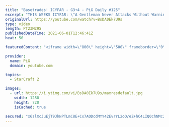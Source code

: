 ```yaml
---
title: "Basetrades! ICYFAR - G3+4 - PiG Daily #125"
excerpt: "THIS WEEKS ICYFAR: \"A Gentleman Never Attacks Without Warning - You must send at least a single unit in front of your army and complete a dance animation, within your opponents sight range, before beginning any assault\" - Send submissions to eonblu95@gmail.com as attachment AND only ICYFAR as title!"
originalUrl: https://youtube.com/watch?v=BsDA0Ek7U9s
type: video
length: PT23M29S
publishedDateTime: 2021-06-01T12:46:41Z
heat: 50

featuredContent: "<iframe width=\"800\" height=\"500\" frameborder=\"0\" src=\"https://www.youtube.com/embed/BsDA0Ek7U9s\" allow=\"accelerometer; autoplay; encrypted-media; gyroscope; picture-in-picture\" allowfullscreen></iframe>"

provider:
  name: PiG
  domain: youtube.com

topics:
  - StarCraft 2

images:
  - url: https://i.ytimg.com/vi/BsDA0Ek7U9s/maxresdefault.jpg
    width: 1280
    height: 720
    isCached: true

secured: "x6slXcJuEjT9JkNPTLmC8E+Cx7AODcdMYY42EvrrL2oO/eZ+hC4LIQ0chNMc22zOzxtm6iKX2fKYL6I/IzrM0I2hs9VZz7iDVIzpcW7j+NTwrGR4qbFpKkLYvWd31466Ix2bnLtQDMqd9ALkTJj/1RYjL2b/HbkumvPi+GZSYVS3vVZp4yWYRdsizGeTsoMPobs3bJLLNSMi91qgY3szDO+FpLaitY5UHTGlXad2SPuuN90JgcxXE2IcRpenFDhl8Z4yHeWgrTXHdaVHbgEqUkgF2u5QdYl74KVMCutgK9TlWu8ouXr1BteLgrO/v6MIBLHmHLJySTcKCqPhwGAk4dzyWDJ+8bDFEJZ7Ksy46UMY4OIWDyeyhBKVf3tswGbO7cXhZBw+OW51mz7z1quyg+/5jzJZiegjOD8vS5YQIu0=;4NrTz/Vs+oZWVdA9iqu9IA=="
---
```


